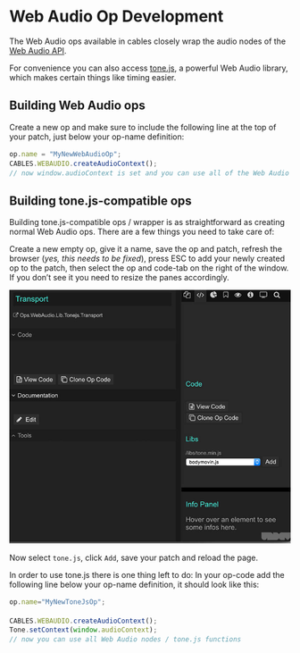 # Web Audio Op Development

The Web Audio ops available in cables closely wrap the audio nodes of the [Web Audio API](https://developer.mozilla.org/de/docs/Web/API/Web_Audio_API).

For convenience you can also access [tone.js](https://tonejs.github.io/), a powerful Web Audio library, which makes certain things like timing easier.

## Building Web Audio ops

Create a new op and make sure to include the following line at the top of your patch, just below your op-name definition:

```javascript
op.name = "MyNewWebAudioOp";
CABLES.WEBAUDIO.createAudioContext();
// now window.audioContext is set and you can use all of the Web Audio nodes
```



## Building tone.js-compatible ops 

Building tone.js-compatible ops / wrapper is as straightforward as creating normal Web Audio ops. There are a few things you need to take care of:



Create a new empty op, give it a name, save the op and patch, refresh the browser (*yes, this needs to be fixed*), press ESC to add your newly created op to the patch, then select the op and code-tab on the right of the window. If you don’t see it you need to resize the panes accordingly.

![](img/add_lib.jpg)

Now select `tone.js`, click `Add`, save your patch and reload the page.

In order to use tone.js there is one thing left to do: In your op-code add the following line below your op-name definition, it should look like this:

```javascript
op.name="MyNewToneJsOp";

CABLES.WEBAUDIO.createAudioContext();
Tone.setContext(window.audioContext);
// now you can use all Web Audio nodes / tone.js functions
```

